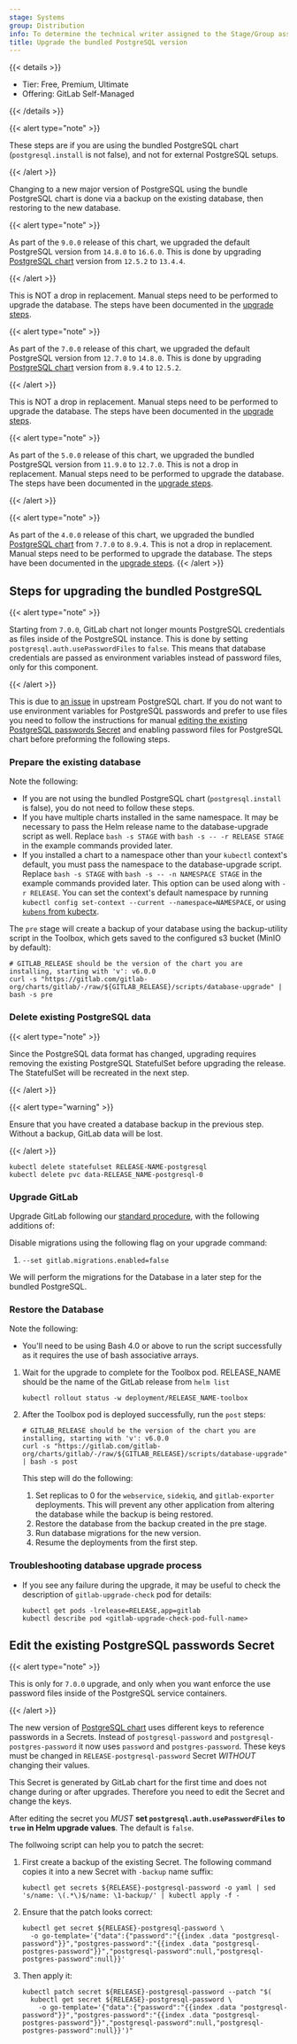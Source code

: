 ```yaml
---
stage: Systems
group: Distribution
info: To determine the technical writer assigned to the Stage/Group associated with this page, see https://handbook.gitlab.com/handbook/product/ux/technical-writing/#assignments
title: Upgrade the bundled PostgreSQL version
---
```


{{< details >}}

- Tier: Free, Premium, Ultimate
- Offering: GitLab Self-Managed

{{< /details >}}

{{< alert type="note" >}}

These steps are if you are using the bundled PostgreSQL chart (`postgresql.install` is not false), and not for external
PostgreSQL setups.

{{< /alert >}}

Changing to a new major version of PostgreSQL using the bundle PostgreSQL chart is done via a backup on the existing
database, then restoring to the new database.

{{< alert type="note" >}}

As part of the `9.0.0` release of this chart, we upgraded the default PostgreSQL version from `14.8.0` to `16.6.0`. This
is done by upgrading [PostgreSQL chart](https://github.com/bitnami/charts/tree/main/bitnami/postgresql) version from
`12.5.2` to `13.4.4`.

{{< /alert >}}

This is NOT a drop in replacement. Manual steps need to be performed to upgrade the database.
The steps have been documented in the [upgrade steps](#steps-for-upgrading-the-bundled-postgresql).

{{< alert type="note" >}}

As part of the `7.0.0` release of this chart, we upgraded the default PostgreSQL version from `12.7.0` to `14.8.0`. This
is done by upgrading [PostgreSQL chart](https://github.com/bitnami/charts/tree/main/bitnami/postgresql) version from
`8.9.4` to `12.5.2`.

{{< /alert >}}

This is NOT a drop in replacement. Manual steps need to be performed to upgrade the database.
The steps have been documented in the [upgrade steps](#steps-for-upgrading-the-bundled-postgresql).

{{< alert type="note" >}}

As part of the `5.0.0` release of this chart, we upgraded the bundled PostgreSQL version from `11.9.0` to `12.7.0`. This is
not a drop in replacement. Manual steps need to be performed to upgrade the database.
The steps have been documented in the [upgrade steps](#steps-for-upgrading-the-bundled-postgresql).

{{< /alert >}}

{{< alert type="note" >}}

As part of the `4.0.0` release of this chart, we upgraded the bundled [PostgreSQL chart](https://github.com/bitnami/charts/tree/main/bitnami/postgresql) from `7.7.0` to `8.9.4`.
This is not a drop in replacement. Manual steps need to be performed to upgrade the database.
The steps have been documented in the [upgrade steps](#steps-for-upgrading-the-bundled-postgresql).
{{< /alert >}}

## Steps for upgrading the bundled PostgreSQL

{{< alert type="note" >}}

Starting from `7.0.0`, GitLab chart not longer mounts PostgreSQL credentials as files inside of the PostgreSQL instance.
This is done by setting `postgresql.auth.usePasswordFiles` to `false`. This means that database credentials are passed
as environment variables instead of password files, only for this component.

{{< /alert >}}

This is due to [an issue](https://github.com/bitnami/charts/issues/16707) in upstream PostgreSQL chart. If you do not
want to use environment variables for PostgreSQL passwords and prefer to use files you need to follow the instructions
for manual [editing the existing PostgreSQL passwords Secret](#edit-the-existing-postgresql-passwords-secret) and
enabling password files for PostgreSQL chart before preforming the following steps.

### Prepare the existing database

Note the following:

- If you are not using the bundled PostgreSQL chart (`postgresql.install` is false), you do not need
  to follow these steps.
- If you have multiple charts installed in the same namespace. It may be necessary to pass the Helm
  release name to the database-upgrade script as well. Replace `bash -s STAGE` with
  `bash -s -- -r RELEASE STAGE` in the example commands provided later.
- If you installed a chart to a namespace other than your `kubectl` context's default, you must pass
  the namespace to the database-upgrade script. Replace `bash -s STAGE` with
  `bash -s -- -n NAMESPACE STAGE` in the example commands provided later. This option can be used
  along with `-r RELEASE`. You can set the context's default namespace by running
  `kubectl config set-context --current --namespace=NAMESPACE`, or using
  [`kubens` from kubectx](https://github.com/ahmetb/kubectx).

The `pre` stage will create a backup of your database using the backup-utility script in the Toolbox, which gets saved to the configured s3 bucket (MinIO by default):

```shell
# GITLAB_RELEASE should be the version of the chart you are installing, starting with 'v': v6.0.0
curl -s "https://gitlab.com/gitlab-org/charts/gitlab/-/raw/${GITLAB_RELEASE}/scripts/database-upgrade" | bash -s pre
```

### Delete existing PostgreSQL data

{{< alert type="note" >}}

Since the PostgreSQL data format has changed, upgrading requires removing the existing PostgreSQL StatefulSet before
upgrading the release. The StatefulSet will be recreated in the next step.

{{< /alert >}}

{{< alert type="warning" >}}

Ensure that you have created a database backup in the previous step. Without a backup, GitLab data
will be lost.

{{< /alert >}}

```shell
kubectl delete statefulset RELEASE-NAME-postgresql
kubectl delete pvc data-RELEASE_NAME-postgresql-0
```

### Upgrade GitLab

Upgrade GitLab following our [standard procedure](upgrade.md#steps), with the following additions of:

Disable migrations using the following flag on your upgrade command:

1. `--set gitlab.migrations.enabled=false`

We will perform the migrations for the Database in a later step for the bundled PostgreSQL.

### Restore the Database

Note the following:

- You'll need to be using Bash 4.0 or above to run the script successfully as it requires the use of
  bash associative arrays.

1. Wait for the upgrade to complete for the Toolbox pod. RELEASE_NAME should be the name of the GitLab release from `helm list`

   ```shell
   kubectl rollout status -w deployment/RELEASE_NAME-toolbox
   ```

1. After the Toolbox pod is deployed successfully, run the `post` steps:

   ```shell
   # GITLAB_RELEASE should be the version of the chart you are installing, starting with 'v': v6.0.0
   curl -s "https://gitlab.com/gitlab-org/charts/gitlab/-/raw/${GITLAB_RELEASE}/scripts/database-upgrade" | bash -s post
   ```

   This step will do the following:

   1. Set replicas to 0 for the `webservice`, `sidekiq`, and `gitlab-exporter` deployments. This will prevent any other application from altering the database while the backup is being restored.
   1. Restore the database from the backup created in the pre stage.
   1. Run database migrations for the new version.
   1. Resume the deployments from the first step.

### Troubleshooting database upgrade process

- If you see any failure during the upgrade, it may be useful to check the description of `gitlab-upgrade-check` pod for details:

  ```shell
  kubectl get pods -lrelease=RELEASE,app=gitlab
  kubectl describe pod <gitlab-upgrade-check-pod-full-name>
  ```

## Edit the existing PostgreSQL passwords Secret

{{< alert type="note" >}}

This is only for `7.0.0` upgrade, and only when you want enforce the use password files inside of the
PostgreSQL service containers.

{{< /alert >}}

The new version of [PostgreSQL chart](https://github.com/bitnami/charts/tree/main/bitnami/postgresql) uses different
keys to reference passwords in a Secrets. Instead of `postgresql-password` and `postgresql-postgres-password` it now
uses `password` and `postgres-password`. These keys must be changed in `RELEASE-postgresql-password` Secret _WITHOUT_
changing their values.

This Secret is generated by GitLab chart for the first time and does not change during or after upgrades. Therefore you
need to edit the Secret and change the keys.

After editing the secret you _MUST_ **set `postgresql.auth.usePasswordFiles` to `true` in Helm upgrade values**. The
default is `false`.

The follwoing script can help you to patch the secret:

1. First create a backup of the existing Secret. The following command copies it into a new Secret with `-backup` name suffix:

   ```shell
   kubectl get secrets ${RELEASE}-postgresql-password -o yaml | sed 's/name: \(.*\)$/name: \1-backup/' | kubectl apply -f -
   ```

1. Ensure that the patch looks correct:

   ```shell
   kubectl get secret ${RELEASE}-postgresql-password \
     -o go-template='{"data":{"password":"{{index .data "postgresql-password"}}","postgres-password":"{{index .data "postgresql-postgres-password"}}","postgresql-password":null,"postgresql-postgres-password":null}}'
   ```

1. Then apply it:

   ```shell
   kubectl patch secret ${RELEASE}-postgresql-password --patch "$(
     kubectl get secret ${RELEASE}-postgresql-password \
       -o go-template='{"data":{"password":"{{index .data "postgresql-password"}}","postgres-password":"{{index .data "postgresql-postgres-password"}}","postgresql-password":null,"postgresql-postgres-password":null}}')"
   ```
